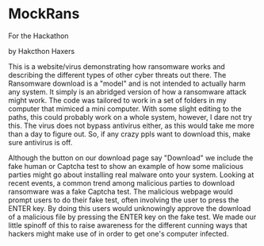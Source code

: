 # MockRans
For the Hackathon

by Hakcthon Haxers

This is a website/virus demonstrating how ransomware works and describing the different types of other cyber threats out there. The Ransomware download is a "model" and is not intended to actually harm any system. It simply is an abridged version of how a ransomware attack might work. The code was tailored to work in a set of folders in my computer that mimiced a mini computer. With some slight editing to the paths, this could probably work on a whole system, however, I dare not try this. The virus does not bypass antivirus either, as this would take me more than a day to figure out. So, if any crazy ppls want to download this, make sure antivirus is off.

Although the button on our download page say "Download" we include the fake human or Captcha test to show an example of how some malicious parties might go about installing real malware onto your system. Looking at recent events, a common trend among malicious parties to download ransomware was a fake Captcha test. The malicious webpage would prompt users to do their fake test, often involving the user to press the ENTER key. By doing this users would unknowingly approve the download of a malicious file by pressing the ENTER key on the fake test. We made our little spinoff of this to raise awareness for the different cunning ways that hackers might make use of in order to get one's computer infected.

